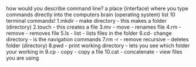 how would you describe command line?
a place (interface) where you type commands directly into the computers brain (operating system)
list 10 terminal commands!
1.mkdir - make directory - this makes a folder (directory)
2.touch - this creates a file
3.mv - move - renames file
4.rm - remove - removes file
5.ls - list - lists files in the folder
6.cd- change directory - is the navigation commands
7.rm -r  - remove recursive - deletes folder (directory)
8.pwd - print working directory - lets you see which folder your working in
9.cp - copy - copy a file
10.cat - concatenate - view files you are using
